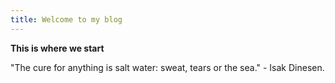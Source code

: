 ```yaml
---
title: Welcome to my blog
---
```

**This is where we start**

"The cure for anything is salt water: sweat, tears or the sea." - Isak Dinesen. 
